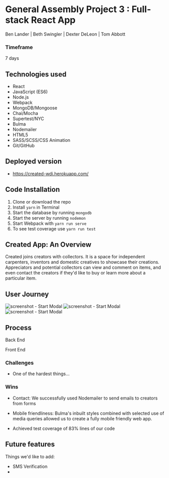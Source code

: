 # General Assembly Project 3 : Full-stack React App

Ben Lander | Beth Swingler | Dexter DeLeon | Tom Abbott

### Timeframe
7 days

## Technologies used

* React
* JavaScript (ES6)
* Node.js
* Webpack
* MongoDB/Mongoose
* Chai/Mocha
* Supertest/NYC
* Bulma
* Nodemailer
* HTML5
* SASS/SCSS/CSS Animation
* Git/GitHub

## Deployed version
- https://created-wdi.herokuapp.com/

## Code Installation

1. Clone or download the repo
2. Install ```yarn``` in Terminal
3. Start the database by running ```mongodb```
4. Start the server by running ```nodemon```
5. Start Webpack with ```yarn run serve```
6. To see test coverage use ```yarn run test```


## Created App: An Overview
Created joins creators with collectors. It is a space for independent carpenters, inventors and domestic creatives to showcase their creations. Appreciators and potential collectors can view and comment on items, and even contact the creators if they'd like to buy or learn more about a particular item.

## User Journey

![screenshot - Start Modal](link)
![screenshot - Start Modal](link)
![screenshot - Start Modal](link)

## Process

Back End

Front End

### Challenges

- One of the hardest things...

### Wins


- Contact: We successfully used Nodemailer to send emails to creators from forms

- Mobile friendliness: Bulma's inbuilt styles combined with selected use of media queries allowed us to create a fully mobile friendly web app.

- Achieved test coverage of 83% lines of our code

## Future features

Things we'd like to add:

- SMS Verification
-
